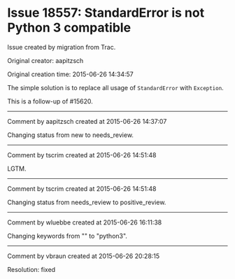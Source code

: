 # Issue 18557: StandardError is not Python 3 compatible

Issue created by migration from Trac.

Original creator: aapitzsch

Original creation time: 2015-06-26 14:34:57

The simple solution is to replace all usage of `StandardError` with `Exception`.

This is a follow-up of #15620.


---

Comment by aapitzsch created at 2015-06-26 14:37:07

Changing status from new to needs_review.


---

Comment by tscrim created at 2015-06-26 14:51:48

LGTM.


---

Comment by tscrim created at 2015-06-26 14:51:48

Changing status from needs_review to positive_review.


---

Comment by wluebbe created at 2015-06-26 16:11:38

Changing keywords from "" to "python3".


---

Comment by vbraun created at 2015-06-26 20:28:15

Resolution: fixed
